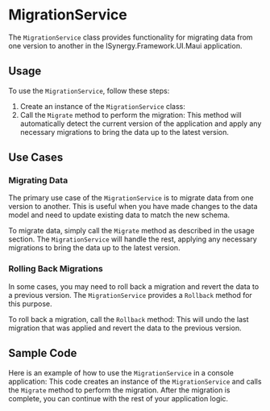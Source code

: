 ﻿# MigrationService

The `MigrationService` class provides functionality for migrating data from one version to another in the ISynergy.Framework.UI.Maui application.

## Usage

To use the `MigrationService`, follow these steps:

1. Create an instance of the `MigrationService` class:
2. Call the `Migrate` method to perform the migration:
This method will automatically detect the current version of the application and apply any necessary migrations to bring the data up to the latest version.

## Use Cases

### Migrating Data

The primary use case of the `MigrationService` is to migrate data from one version to another. This is useful when you have made changes to the data model and need to update existing data to match the new schema.

To migrate data, simply call the `Migrate` method as described in the usage section. The `MigrationService` will handle the rest, applying any necessary migrations to bring the data up to the latest version.

### Rolling Back Migrations

In some cases, you may need to roll back a migration and revert the data to a previous version. The `MigrationService` provides a `Rollback` method for this purpose.

To roll back a migration, call the `Rollback` method:
This will undo the last migration that was applied and revert the data to the previous version.

## Sample Code

Here is an example of how to use the `MigrationService` in a console application:
This code creates an instance of the `MigrationService` and calls the `Migrate` method to perform the migration. After the migration is complete, you can continue with the rest of your application logic.
